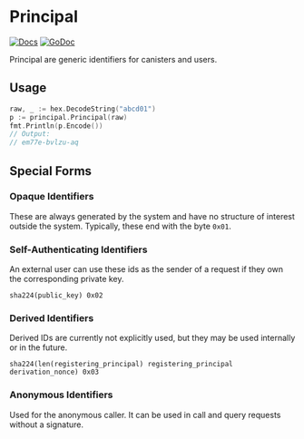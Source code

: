 # Principal

[![Docs](https://img.shields.io/badge/docs-principal-yellow.svg)](https://sdk.dfinity.org/docs/interface-spec/index.html#principal)
[![GoDoc](https://img.shields.io/badge/godoc-reference-blue.svg)](https://pkg.go.dev/github.com/aviate-labs/principal-go)

Principal are generic identifiers for canisters and users.

## Usage

```go
raw, _ := hex.DecodeString("abcd01")
p := principal.Principal(raw)
fmt.Println(p.Encode())
// Output:
// em77e-bvlzu-aq
```

## Special Forms

### Opaque Identifiers

These are always generated by the system and have no structure of interest outside the system. Typically, these end with the byte `0x01`.

### Self-Authenticating Identifiers

An external user can use these ids as the sender of a request if they own the corresponding private key. 

```
sha224(public_key) 0x02
```

### Derived Identifiers

Derived IDs are currently not explicitly used, but they may be used internally or in the future. 

```
sha224(len(registering_principal) registering_principal derivation_nonce) 0x03
```

### Anonymous Identifiers

Used for the anonymous caller. It can be used in call and query requests without a signature.
